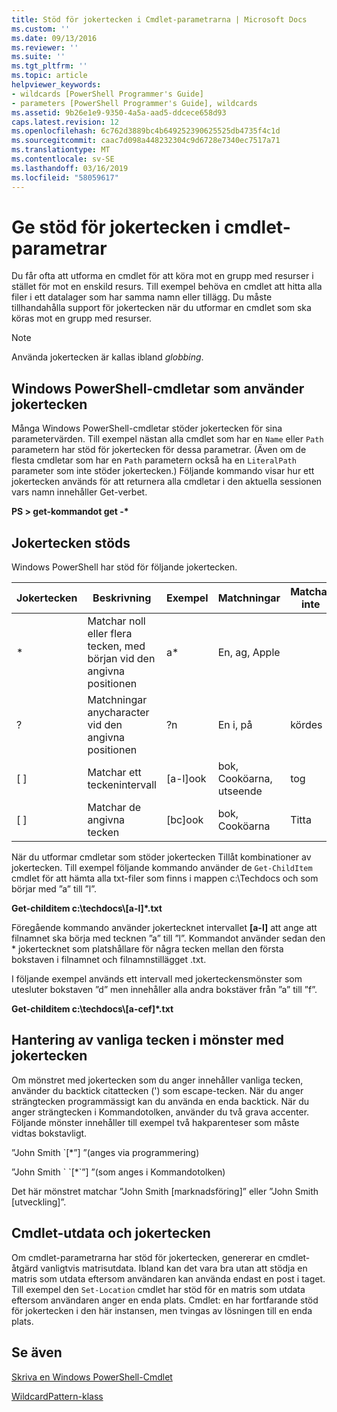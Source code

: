 ```yaml
---
title: Stöd för jokertecken i Cmdlet-parametrarna | Microsoft Docs
ms.custom: ''
ms.date: 09/13/2016
ms.reviewer: ''
ms.suite: ''
ms.tgt_pltfrm: ''
ms.topic: article
helpviewer_keywords:
- wildcards [PowerShell Programmer's Guide]
- parameters [PowerShell Programmer's Guide], wildcards
ms.assetid: 9b26e1e9-9350-4a5a-aad5-ddcece658d93
caps.latest.revision: 12
ms.openlocfilehash: 6c762d3889bc4b649252390625525db4735f4c1d
ms.sourcegitcommit: caac7d098a448232304c9d6728e7340ec7517a71
ms.translationtype: MT
ms.contentlocale: sv-SE
ms.lasthandoff: 03/16/2019
ms.locfileid: "58059617"
---
```

# <a name="supporting-wildcard-characters-in-cmdlet-parameters"></a>Ge stöd för jokertecken i cmdlet-parametrar

Du får ofta att utforma en cmdlet för att köra mot en grupp med resurser i stället för mot en enskild resurs. Till exempel behöva en cmdlet att hitta alla filer i ett datalager som har samma namn eller tillägg. Du måste tillhandahålla support för jokertecken när du utformar en cmdlet som ska köras mot en grupp med resurser.

> [!NOTE]
> Använda jokertecken är kallas ibland *globbing*.

## <a name="windows-powershell-cmdlets-that-use-wildcards"></a>Windows PowerShell-cmdletar som använder jokertecken

 Många Windows PowerShell-cmdletar stöder jokertecken för sina parametervärden. Till exempel nästan alla cmdlet som har en `Name` eller `Path` parametern har stöd för jokertecken för dessa parametrar. (Även om de flesta cmdletar som har en `Path` parametern också ha en `LiteralPath` parameter som inte stöder jokertecken.) Följande kommando visar hur ett jokertecken används för att returnera alla cmdletar i den aktuella sessionen vars namn innehåller Get-verbet.

 **PS > get-kommandot get -\***

## <a name="supported-wildcard-characters"></a>Jokertecken stöds

Windows PowerShell har stöd för följande jokertecken.

|Jokertecken|Beskrivning|Exempel|Matchningar|Matchar inte|
|------------------------|-----------------|-------------|-------------|--------------------|
|*|Matchar noll eller flera tecken, med början vid den angivna positionen|a*|En, ag, Apple||
|?|Matchningar anycharacter vid den angivna positionen|?n|En i, på|kördes|
|[ ]|Matchar ett teckenintervall|[a-l]ook|bok, Cooköarna, utseende|tog|
|[ ]|Matchar de angivna tecken|[bc]ook|bok, Cooköarna|Titta|

När du utformar cmdletar som stöder jokertecken Tillåt kombinationer av jokertecken. Till exempel följande kommando använder de `Get-ChildItem` cmdlet för att hämta alla txt-filer som finns i mappen c:\Techdocs och som börjar med ”a” till ”l”.

**Get-childitem c:\techdocs\\[a-l]\*.txt**

Föregående kommando använder jokertecknet intervallet **[a-l]** att ange att filnamnet ska börja med tecknen ”a” till ”l”. Kommandot använder sedan den * jokertecknet som platshållare för några tecken mellan den första bokstaven i filnamnet och filnamnstillägget .txt.

I följande exempel används ett intervall med jokerteckensmönster som utesluter bokstaven ”d” men innehåller alla andra bokstäver från ”a” till ”f”.

**Get-childitem c:\techdocs\\[a-cef]\*.txt**

## <a name="handling-literal-characters-in-wildcard-patterns"></a>Hantering av vanliga tecken i mönster med jokertecken

Om mönstret med jokertecken som du anger innehåller vanliga tecken, använder du backtick citattecken (') som escape-tecken. När du anger strängtecken programmässigt kan du använda en enda backtick. När du anger strängtecken i Kommandotolken, använder du två grava accenter. Följande mönster innehåller till exempel två hakparenteser som måste vidtas bokstavligt.

”John Smith \`[*”] ”(anges via programmering)

”John Smith \` \`[*\`”] ”(som anges i Kommandotolken)

Det här mönstret matchar ”John Smith [marknadsföring]” eller ”John Smith [utveckling]”.

## <a name="cmdlet-output-and-wildcard-characters"></a>Cmdlet-utdata och jokertecken

Om cmdlet-parametrarna har stöd för jokertecken, genererar en cmdlet-åtgärd vanligtvis matrisutdata. Ibland kan det vara bra utan att stödja en matris som utdata eftersom användaren kan använda endast en post i taget. Till exempel den `Set-Location` cmdlet har stöd för en matris som utdata eftersom användaren anger en enda plats. Cmdlet: en har fortfarande stöd för jokertecken i den här instansen, men tvingas av lösningen till en enda plats.

## <a name="see-also"></a>Se även

[Skriva en Windows PowerShell-Cmdlet](./writing-a-windows-powershell-cmdlet.md)

[WildcardPattern-klass](/dotnet/api/system.management.automation.wildcardpattern)
